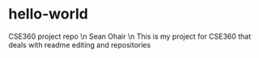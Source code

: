 # hello-world
CSE360 project repo \n
Sean Ohair
\n This is my project for CSE360 that deals with readme editing and repositories
